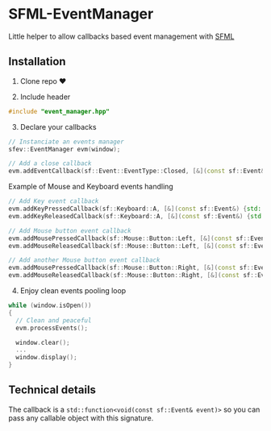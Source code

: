 # SFML-EventManager

Little helper to allow callbacks based event management with [SFML](https://github.com/SFML/SFML)

## Installation

1. Clone repo ❤️

2. Include header
```cpp
#include "event_manager.hpp"
```

3. Declare your callbacks
```cpp
// Instanciate an events manager
sfev::EventManager evm(window);
```
```cpp
// Add a close callback
evm.addEventCallback(sf::Event::EventType::Closed, [&](const sf::Event&) {window.close(); });
```

Example of Mouse and Keyboard events handling
```cpp
// Add Key event callback
evm.addKeyPressedCallback(sf::Keyboard::A, [&](const sf::Event&) {std::cout << "A Pressed" << std::endl; });
evm.addKeyReleasedCallback(sf::Keyboard::A, [&](const sf::Event&) {std::cout << "A released" << std::endl; });

// Add Mouse button event callback
evm.addMousePressedCallback(sf::Mouse::Button::Left, [&](const sf::Event&) {std::cout << "Mouse LEFT pressed" << std::endl; });
evm.addMouseReleasedCallback(sf::Mouse::Button::Left, [&](const sf::Event&) {std::cout << "Mouse LEFT released" << std::endl; });

// Add another Mouse button event callback
evm.addMousePressedCallback(sf::Mouse::Button::Right, [&](const sf::Event&) {std::cout << "Mouse RIGHT pressed" << std::endl; });
evm.addMouseReleasedCallback(sf::Mouse::Button::Right, [&](const sf::Event&) {std::cout << "Mouse RIGHT released" << std::endl; });
```

4. Enjoy clean events pooling loop
```cpp
while (window.isOpen())
{
  // Clean and peaceful
  evm.processEvents();

  window.clear();
  ...
  window.display();
}
```

## Technical details

The callback is a ```std::function<void(const sf::Event& event)>``` so you can pass any callable object with this signature. 
